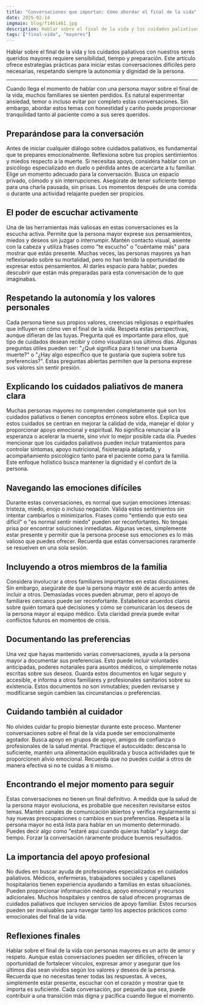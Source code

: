 ```yaml
---
title: "Conversaciones que importan: Cómo abordar el final de la vida"
date: 2025-02-14
imgmain: blog/f1461461.jpg
description: Hablar sobre el final de la vida y los cuidados paliativos con nuestros seres queridos mayores requiere sensibilidad, tiempo y preparación.
tags: ["final-vida", "mayores"]
---
```


Hablar sobre el final de la vida y los cuidados paliativos con nuestros seres queridos mayores requiere sensibilidad, tiempo y preparación. Este artículo ofrece estrategias prácticas para iniciar estas conversaciones difíciles pero necesarias, respetando siempre la autonomía y dignidad de la persona.

---

Cuando llega el momento de hablar con una persona mayor sobre el final de la vida, muchos familiares se sienten perdidos. Es natural experimentar ansiedad, temor o incluso evitar por completo estas conversaciones. Sin embargo, abordar estos temas con honestidad y cariño puede proporcionar tranquilidad tanto al paciente como a sus seres queridos.

## Preparándose para la conversación

Antes de iniciar cualquier diálogo sobre cuidados paliativos, es fundamental que te prepares emocionalmente. Reflexiona sobre tus propios sentimientos y miedos respecto a la muerte. Si necesitas apoyo, considera hablar con un psicólogo especializado en duelo o pérdida antes de acercarte a tu familiar.
Elige un momento adecuado para la conversación. Busca un espacio privado, cómodo y sin interrupciones. Asegúrate de tener suficiente tiempo para una charla pausada, sin prisas. Los momentos después de una comida o durante una actividad relajante pueden ser propicios.

## El poder de escuchar activamente

Una de las herramientas más valiosas en estas conversaciones es la escucha activa. Permite que la persona mayor exprese sus pensamientos, miedos y deseos sin juzgar o interrumpir. Mantén contacto visual, asiente con la cabeza y utiliza frases como "te escucho" o "cuéntame más" para mostrar que estás presente.
Muchas veces, las personas mayores ya han reflexionado sobre su mortalidad, pero no han tenido la oportunidad de expresar estos pensamientos. Al darles espacio para hablar, puedes descubrir que están más preparadas para esta conversación de lo que imaginabas.

## Respetando la autonomía y los valores personales

Cada persona tiene sus propios valores, creencias religiosas o espirituales que influyen en cómo ven el final de la vida. Respeta estas perspectivas, aunque difieran de las tuyas. Pregunta qué es importante para ellos, qué tipo de cuidados desean recibir y cómo visualizan sus últimos días.
Algunas preguntas útiles pueden ser: "¿Qué significa para ti tener una buena muerte?" o "¿Hay algo específico que te gustaría que supiera sobre tus preferencias?". Estas preguntas abiertas permiten que la persona exprese sus valores sin sentir presión.

## Explicando los cuidados paliativos de manera clara

Muchas personas mayores no comprenden completamente qué son los cuidados paliativos o tienen conceptos erróneos sobre ellos. Explica que estos cuidados se centran en mejorar la calidad de vida, manejar el dolor y proporcionar apoyo emocional y espiritual. No significa renunciar a la esperanza o acelerar la muerte, sino vivir lo mejor posible cada día.
Puedes mencionar que los cuidados paliativos pueden incluir tratamientos para controlar síntomas, apoyo nutricional, fisioterapia adaptada, y acompañamiento psicológico tanto para el paciente como para la familia. Este enfoque holístico busca mantener la dignidad y el confort de la persona.

## Navegando las emociones difíciles

Durante estas conversaciones, es normal que surjan emociones intensas: tristeza, miedo, enojo o incluso negación. Valida estos sentimientos sin intentar cambiarlos o minimizarlos. Frases como "entiendo que esto sea difícil" o "es normal sentir miedo" pueden ser reconfortantes.
No tengas prisa por encontrar soluciones inmediatas. Algunas veces, simplemente estar presente y permitir que la persona procese sus emociones es lo más valioso que puedes ofrecer. Recuerda que estas conversaciones raramente se resuelven en una sola sesión.

## Incluyendo a otros miembros de la familia

Considera involucrar a otros familiares importantes en estas discusiones. Sin embargo, asegúrate de que la persona mayor esté de acuerdo antes de incluir a otros. Demasiadas voces pueden abrumar, pero el apoyo de familiares cercanos puede ser reconfortante.
Estabelece acuerdos claros sobre quién tomará qué decisiones y cómo se comunicarán los deseos de la persona mayor al equipo médico. Esta claridad previa puede evitar conflictos futuros en momentos de crisis.

## Documentando las preferencias

Una vez que hayas mantenido varias conversaciones, ayuda a la persona mayor a documentar sus preferencias. Esto puede incluir voluntades anticipadas, poderes notariales para asuntos médicos, o simplemente notas escritas sobre sus deseos.
Guarda estos documentos en lugar seguro y accesible, e informa a otros familiares y profesionales sanitarios sobre su existencia. Estos documentos no son inmutables; pueden revisarse y modificarse según cambien las circunstancias o preferencias.

## Cuidando también al cuidador

No olvides cuidar tu propio bienestar durante este proceso. Mantener conversaciones sobre el final de la vida puede ser emocionalmente agotador. Busca apoyo en grupos de apoyo, amigos de confianza o profesionales de la salud mental.
Practique el autocuidado: descansa lo suficiente, mantén una alimentación equilibrada y busca actividades que te proporcionen alivio emocional. Recuerda que no puedes cuidar a otros de manera efectiva si no te cuidas a ti mismo.

## Encontrando el mejor momento para seguir

Estas conversaciones no tienen un final definitivo. A medida que la salud de la persona mayor evoluciona, es probable que necesiten revisitarse estos temas. Mantén canales de comunicación abiertos y verifica regularmente si hay nuevas preocupaciones o cambios en sus preferencias.
Respeta si la persona mayor no está lista para hablar en un momento determinado. Puedes decir algo como "estaré aquí cuando quieras hablar" y luego dar tiempo. Forzar la conversación raramente produce buenos resultados.

## La importancia del apoyo profesional

No dudes en buscar ayuda de profesionales especializados en cuidados paliativos. Médicos, enfermeras, trabajadores sociales y capellanes hospitalarios tienen experiencia ayudando a familias en estas situaciones. Pueden proporcionar información médica, apoyo emocional y recursos adicionales.
Muchos hospitales y centros de salud ofrecen programas de cuidados paliativos que incluyen servicios de apoyo familiar. Estos recursos pueden ser invaluables para navegar tanto los aspectos prácticos como emocionales del final de la vida.

## Reflexiones finales

Hablar sobre el final de la vida con personas mayores es un acto de amor y respeto. Aunque estas conversaciones pueden ser difíciles, ofrecen la oportunidad de fortalecer vínculos, expresar amor y asegurar que los últimos días sean vividos según los valores y deseos de la persona.
Recuerda que no necesitas tener todas las respuestas. A veces, simplemente estar presente, escuchar con el corazón y mostrar que te importa es suficiente. Cada conversación, por pequeña que sea, puede contribuir a una transición más digna y pacífica cuando llegue el momento.
